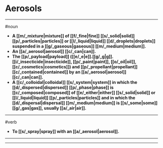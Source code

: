 # Aerosols
---
#noun
- **A [[m/_mixture|mixture]] of [[f/_fine|fine]] [[s/_solid|solid]] [[p/_particles|particles]] or [[l/_liquid|liquid]] [[d/_droplets|droplets]] suspended in a [[g/_gaseous|gaseous]] [[m/_medium|medium]].**
- **An [[a/_aerosol|aerosol]] [[c/_can|can]].**
- **The [[p/_payload|payload]] ([[e/_e|e]].[[g/_g|g]]. [[i/_insecticide|insecticide]], [[p/_paint|paint]], [[o/_oil|oil]], [[c/_cosmetics|cosmetics]]) and [[p/_propellant|propellant]] [[c/_contained|contained]] by an [[a/_aerosol|aerosol]] [[c/_can|can]].**
- **A [[c/_colloidal|colloidal]] [[s/_system|system]] in which the [[d/_dispersed|dispersed]] [[p/_phase|phase]] is [[c/_composed|composed]] of [[e/_either|either]] [[s/_solid|solid]] or [[l/_liquid|liquid]] [[p/_particles|particles]] and in which the [[d/_dispersal|dispersal]] [[m/_medium|medium]] is [[s/_some|some]] [[g/_gas|gas]], usually [[a/_air|air]].**
---
#verb
- **To [[s/_spray|spray]] with an [[a/_aerosol|aerosol]].**
---
---
